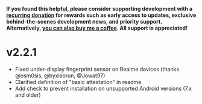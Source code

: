 **If you found this helpful, please consider supporting development with a [recurring donation](https://patreon.com/kdrag0n) for rewards such as early access to updates, exclusive behind-the-scenes development news, and priority support. Alternatively, [you can also buy me a coffee](https://paypal.me/kdrag0ndonate). All support is appreciated!**

# v2.2.1

- Fixed under-display fingerprint sensor on Realme devices (thanks @osm0sis, @byxiaorun, @Jowat97)
- Clarified definition of "basic attestation" in readme
- Add check to prevent installation on unsupported Android versions (7.x and older)
